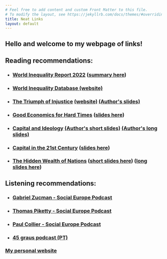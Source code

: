 ```yaml
---
# Feel free to add content and custom Front Matter to this file.
# To modify the layout, see https://jekyllrb.com/docs/themes/#overriding-theme-defaults
title: Neat Links
layout: default
---
```


## Hello and welcome to my webpage of links!

## Reading recommendations:
* ### [World Inequality Report 2022](https://wir2022.wid.world/) ([summary here](https://wir2022.wid.world/www-site/uploads/2021/12/Summary_WorldInequalityReport2022_English.pdf))
* ### [World Inequality Database (website)](wid.world)
* ### [The Triumph of Injustice](https://taxjusticenow.org/book) [(website)](https://taxjusticenow.org/) [(Author's slides)](https://gabriel-zucman.eu/files/SZ2019Slides.pdf)
* ### [Good Economics for Hard Times](https://www.goodeconomicsforhardtimes.com/) ([slides here](https://www.parisschoolofeconomics.eu/en/news/from-may-24-to-june-4-watch-abhijit-banerjee-and-esther-duflo-s-online-course/))
* ### [Capital and Ideology](http://piketty.pse.ens.fr/fr/ideology) [(Author's short slides)](http://piketty.pse.ens.fr/files/Piketty2020SlidesShortVersion.pdf)  [(Author's long slides)](http://piketty.pse.ens.fr/files/Piketty2020SlidesLongVersion.pdf)
* ### [Capital in the 21st Century](https://www.hup.harvard.edu/catalog.php?isbn=9780674430006) ([slides here](http://piketty.pse.ens.fr/files/Piketty2014Capital21c.pdf))
* ### [The Hidden Wealth of Nations](http://gabriel-zucman.eu/hidden-wealth/)  ([short slides here](https://gabriel-zucman.eu/files/Zucman2015SlidesShort.pdf))  ([long slides here](https://gabriel-zucman.eu/files/Zucman2015Slides.pdf))

## Listening recommendations:
* ### [Gabriel Zucman - Social Europe Podcast](https://socialeurope.podigee.io/61-new-episode)
* ### [Thomas Piketty - Social Europe Podcast](https://socialeurope.podigee.io/65-new-episode)
* ### [Paul Collier - Social Europe Podcast](https://socialeurope.podigee.io/34-paul-collier-how-to-deal-with-europe-s-migration-issue)
* ### [45 graus podcast (PT)](https://45graus.parafuso.net/)

### [My personal website](https://mesquita.xyz)